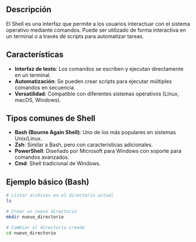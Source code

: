 ## Descripción
El Shell es una interfaz que permite a los usuarios interactuar con el sistema operativo mediante comandos. Puede ser utilizado de forma interactiva en un terminal o a través de scripts para automatizar tareas.

## Características
- **Interfaz de texto**: Los comandos se escriben y ejecutan directamente en un terminal.
- **Automatización**: Se pueden crear scripts para ejecutar múltiples comandos en secuencia.
- **Versatilidad**: Compatible con diferentes sistemas operativos (Linux, macOS, Windows).

## Tipos comunes de Shell
- **Bash (Bourne Again Shell)**: Uno de los más populares en sistemas Unix/Linux.
- **Zsh**: Similar a Bash, pero con características adicionales.
- **PowerShell**: Diseñado por Microsoft para Windows con soporte para comandos avanzados.
- **Cmd**: Shell tradicional de Windows.

## Ejemplo básico (Bash)
```bash
# Listar archivos en el directorio actual
ls

# Crear un nuevo directorio
mkdir nuevo_directorio

# Cambiar al directorio creado
cd nuevo_directorio 
```

